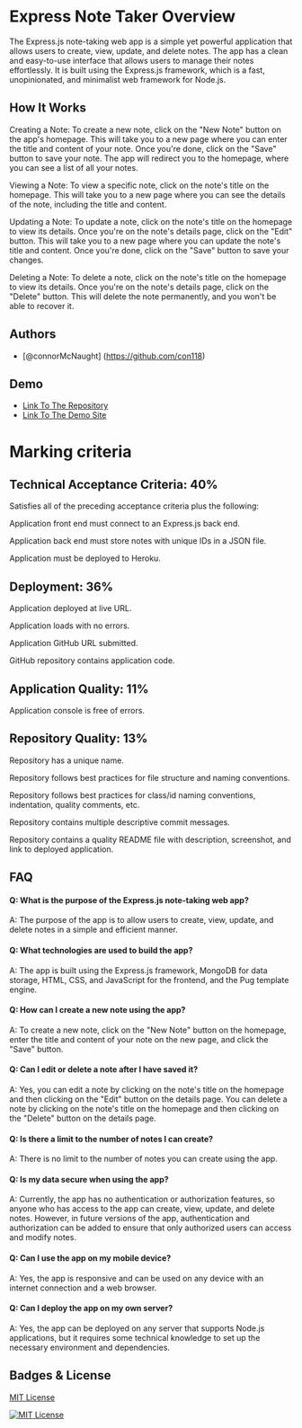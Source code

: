 # Express Note Taker Overview

The Express.js note-taking web app is a simple yet powerful application that allows users to create, view, update, and delete notes. The app has a clean and easy-to-use interface that allows users to manage their notes effortlessly. It is built using the Express.js framework, which is a fast, unopinionated, and minimalist web framework for Node.js.

## How It Works

Creating a Note:
To create a new note, click on the "New Note" button on the app's homepage. This will take you to a new page where you can enter the title and content of your note. Once you're done, click on the "Save" button to save your note. The app will redirect you to the homepage, where you can see a list of all your notes.

Viewing a Note:
To view a specific note, click on the note's title on the homepage. This will take you to a new page where you can see the details of the note, including the title and content.

Updating a Note:
To update a note, click on the note's title on the homepage to view its details. Once you're on the note's details page, click on the "Edit" button. This will take you to a new page where you can update the note's title and content. Once you're done, click on the "Save" button to save your changes.

Deleting a Note:
To delete a note, click on the note's title on the homepage to view its details. Once you're on the note's details page, click on the "Delete" button. This will delete the note permanently, and you won't be able to recover it.

## Authors

- [@connorMcNaught] (https://github.com/con118)

## Demo

- [Link To The Repository](https://github.com/con118/notetaker)
- [Link To The Demo Site](https://con118.github.io/notetaker/)

# Marking criteria

## Technical Acceptance Criteria: 40%
Satisfies all of the preceding acceptance criteria plus the following:

Application front end must connect to an Express.js back end.

Application back end must store notes with unique IDs in a JSON file.

Application must be deployed to Heroku.

## Deployment: 36%
Application deployed at live URL.

Application loads with no errors.

Application GitHub URL submitted.

GitHub repository contains application code.

## Application Quality: 11%
Application console is free of errors.
## Repository Quality: 13%
Repository has a unique name.

Repository follows best practices for file structure and naming conventions.

Repository follows best practices for class/id naming conventions, indentation, quality comments, etc.

Repository contains multiple descriptive commit messages.

Repository contains a quality README file with description, screenshot, and link to deployed application.

## FAQ

#### Q: What is the purpose of the Express.js note-taking web app?
A: The purpose of the app is to allow users to create, view, update, and delete notes in a simple and efficient manner.

#### Q: What technologies are used to build the app?
A: The app is built using the Express.js framework, MongoDB for data storage, HTML, CSS, and JavaScript for the frontend, and the Pug template engine.

#### Q: How can I create a new note using the app?
A: To create a new note, click on the "New Note" button on the homepage, enter the title and content of your note on the new page, and click the "Save" button.

#### Q: Can I edit or delete a note after I have saved it?
A: Yes, you can edit a note by clicking on the note's title on the homepage and then clicking on the "Edit" button on the details page. You can delete a note by clicking on the note's title on the homepage and then clicking on the "Delete" button on the details page.

#### Q: Is there a limit to the number of notes I can create?
A: There is no limit to the number of notes you can create using the app.

#### Q: Is my data secure when using the app?
A: Currently, the app has no authentication or authorization features, so anyone who has access to the app can create, view, update, and delete notes. However, in future versions of the app, authentication and authorization can be added to ensure that only authorized users can access and modify notes.

#### Q: Can I use the app on my mobile device?
A: Yes, the app is responsive and can be used on any device with an internet connection and a web browser.

#### Q: Can I deploy the app on my own server?
A: Yes, the app can be deployed on any server that supports Node.js applications, but it requires some technical knowledge to set up the necessary environment and dependencies.

## Badges & License

[MIT License](https://choosealicense.com/licenses/mit/)

[![MIT License](https://img.shields.io/badge/License-MIT-green.svg)](https://choosealicense.com/licenses/mit/)
